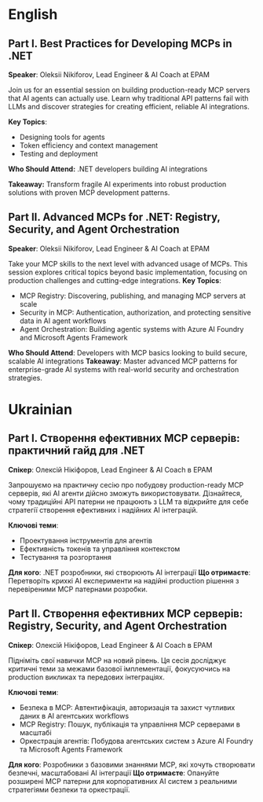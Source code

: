# English

## Part I. Best Practices for Developing MCPs in .NET


**Speaker**: Oleksii Nikiforov, Lead Engineer & AI Coach at EPAM

Join us for an essential session on building production-ready MCP servers that AI agents can actually use. Learn why traditional API patterns fail with LLMs and discover strategies for creating efficient, reliable AI integrations.

**Key Topics**:
* Designing tools for agents
* Token efficiency and context management
* Testing and deployment

**Who Should Attend:** .NET developers building AI integrations

**Takeaway:** Transform fragile AI experiments into robust production solutions with proven MCP development patterns.


## Part II. Advanced MCPs for .NET: Registry, Security, and Agent Orchestration

**Speaker**: Oleksii Nikiforov, Lead Engineer & AI Coach at EPAM

Take your MCP skills to the next level with advanced usage of MCPs. This session explores critical topics beyond basic implementation, focusing on production challenges and cutting-edge integrations.
**Key Topics**:

* MCP Registry: Discovering, publishing, and managing MCP servers at scale
* Security in MCP: Authentication, authorization, and protecting sensitive data in AI agent workflows
* Agent Orchestration: Building agentic systems with Azure AI Foundry and Microsoft Agents Framework

**Who Should Attend**: Developers with MCP basics looking to build secure, scalable AI integrations
**Takeaway**: Master advanced MCP patterns for enterprise-grade AI systems with real-world security and orchestration strategies.

# Ukrainian

## Part I. Створення ефективних MCP серверів: практичний гайд для .NET

**Спікер**: Олексій Нікіфоров, Lead Engineer & AI Coach в EPAM

Запрошуємо на практичну сесію про побудову production-ready MCP серверів, які AI агенти дійсно зможуть використовувати. Дізнайтеся, чому традиційні API патерни не працюють з LLM та відкрийте для себе стратегії створення ефективних і надійних AI інтеграцій.

**Ключові теми**:

* Проектування інструментів для агентів
* Ефективність токенів та управління контекстом
* Тестування та розгортання

**Для кого**: .NET розробники, які створюють AI інтеграції
**Що отримаєте**: Перетворіть крихкі AI експерименти на надійні production рішення з перевіреними MCP патернами розробки.

## Part II. Створення ефективних MCP серверів: Registry, Security, and Agent Orchestration

**Спікер**: Олексій Нікіфоров, Lead Engineer & AI Coach в EPAM

Підніміть свої навички MCP на новий рівень. Ця сесія досліджує критичні теми за межами базової імплементації, фокусуючись на production викликах та передових інтеграціях.

**Ключові теми**:

* Безпека в MCP: Автентифікація, авторизація та захист чутливих даних в AI агентських workflows
* MCP Registry: Пошук, публікація та управління MCP серверами в масштабі
* Оркестрація агентів: Побудова агентських систем з Azure AI Foundry та Microsoft Agents Framework

**Для кого**: Розробники з базовими знаннями MCP, які хочуть створювати безпечні, масштабовані AI інтеграції
**Що отримаєте**: Опануйте розширені MCP патерни для корпоративних AI систем з реальними стратегіями безпеки та оркестрації.